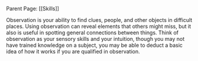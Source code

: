 Parent Page: [[Skills]]

Observation is your ability to find clues, people, and other objects in difficult places. Using observation can reveal elements that others might miss, but it also is useful in spotting general connections between things. Think of observation as your sensory skills and your intuition, though you may not have trained knowledge on a subject, you may be able to deduct a basic idea of how it works if you are qualified in observation.